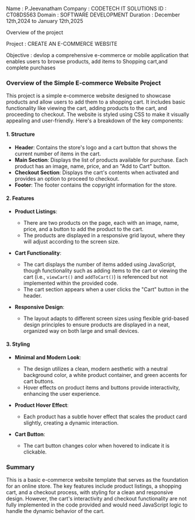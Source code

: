 Name : P.Jeevanatham
Company : CODETECH IT SOLUTIONS 
ID : CT08DS563
Domain : SOFTWARE DEVELOPMENT 
Duration : December 12th,2024 to January
12th,2025


Overview of the project 

Project : CREATE AN E-COMMERCE WEBSITE 

Objective : devlop a comprehensive e-commerce or mobile application that enables users to browse products, add items to Shopping cart,and complete purchases
### Overview of the Simple E-commerce Website Project

This project is a simple e-commerce website designed to showcase products and allow users to add them to a shopping cart. It includes basic functionality like viewing the cart, adding products to the cart, and proceeding to checkout. The website is styled using CSS to make it visually appealing and user-friendly. Here's a breakdown of the key components:

#### 1. **Structure**
   - **Header**: Contains the store's logo and a cart button that shows the current number of items in the cart.
   - **Main Section**: Displays the list of products available for purchase. Each product has an image, name, price, and an "Add to Cart" button.
   - **Checkout Section**: Displays the cart's contents when activated and provides an option to proceed to checkout.
   - **Footer**: The footer contains the copyright information for the store.

#### 2. **Features**
   - **Product Listings**: 
     - There are two products on the page, each with an image, name, price, and a button to add the product to the cart.
     - The products are displayed in a responsive grid layout, where they will adjust according to the screen size.

   - **Cart Functionality**:
     - The cart displays the number of items added using JavaScript, though functionality such as adding items to the cart or viewing the cart (i.e., `viewCart()` and `addToCart()`) is referenced but not implemented within the provided code.
     - The cart section appears when a user clicks the "Cart" button in the header.
   
   - **Responsive Design**: 
     - The layout adapts to different screen sizes using flexible grid-based design principles to ensure products are displayed in a neat, organized way on both large and small devices.

#### 3. **Styling**
   - **Minimal and Modern Look**: 
     - The design utilizes a clean, modern aesthetic with a neutral background color, a white product container, and green accents for cart buttons.
     - Hover effects on product items and buttons provide interactivity, enhancing the user experience.

   - **Product Hover Effect**:
     - Each product has a subtle hover effect that scales the product card slightly, creating a dynamic interaction.

   - **Cart Button**:
     - The cart button changes color when hovered to indicate it is clickable.


### Summary

This is a basic e-commerce website template that serves as the foundation for an online store. The key features include product listings, a shopping cart, and a checkout process, with styling for a clean and responsive design. However, the cart's interactivity and checkout functionality are not fully implemented in the code provided and would need JavaScript logic to handle the dynamic behavior of the cart.
